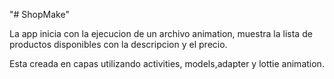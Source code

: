 "# ShopMake"

La app inicia con la ejecucion de un archivo animation, muestra la lista de productos disponibles
 con la descripcion y el precio.

 Esta creada en capas utilizando activities, models,adapter y lottie animation.


